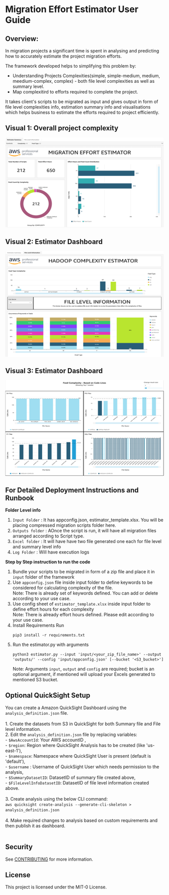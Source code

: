 # Migration Effort Estimator User Guide

## Overview:

In migration projects a significant time is spent in analysing and predicting how to accurately estimate the project migration efforts. 

The framework developed helps to simplifying this problem by:
- Understanding Projects Complexities(simple, simple-medium, medium, meedium-complex, complex) - both file level complexities as well as summary level.
- Map complexitird to efforts required to complete the project.

It takes client's scripts to be migrated as input and gives output in form of file level complexities info, estimation summary info and visualisations which helps business to estimate the efforts required to project efficiently.


## Visual 1: Overall project complexity

![visual1](./img/visual1.png)

## Visual 2: Estimator Dashboard

![visual2](./img/visual2.png)

## Visual 3: Estimator Dashboard

![visual3](./img/visual3.png)

## For Detailed Deployment Instructions and Runbook

<b>Folder Level info</b>
       
1. `Input Folder` : It has appconfig.json, estimator_template.xlsx. You will be placing compressed migration scripts folder here.
2. `Outputs folder` : AOnce the script is run, it will have all migration files arranged according to Script type.
3. `Excel folder` :  It will have have two file generated one each for file level and summary level info
4. `Log Folder` : Will have execution logs
    
<b>Step by Step instruction to run the code </b>
1. Bundle your scripts to be migrated in form of a zip file and place it in `input` folder of the framework
2. Use `appconfig.json` file inside input folder to define keywords to be considered for calculating complexity of the file. 
</br>Note: There is already set of keywords defined. You can add or delete according to your use case.
3. Use config sheet of `estimator_template.xlsx` inside input folder to define effort hours for each complexity
</br>Note: There is already effort hours defined. Please edit according to your use case.
4. Install Requirements
Run 
      ```
      pip3 install -r requirements.txt
      ```
5. Run the estimator.py with arguments
      ```
      python3 estimator.py --input 'input/<your_zip_file_name>' --output 'outputs/' --config 'input/appconfig.json' [--bucket '<S3_bucket>'] 
      ```
      Note: Arguments `input`, `output` and `config` are required; bucket is an optional argument, if mentioned will upload your Excels generated to mentioned S3 bucket.

## Optional QuickSight Setup

You can create a Amazon QuickSight Dashboard using the `analysis_definition.json` file. </br></br>
       1. Create the datasets from S3 in QuickSight for both Summary file and File level information.</br>
       2. Edit the `analysis_definition.json` file by replacing variables: </br>
              - `$AwsAccountId`: Your AWS accountID ,</br>
              - `$region`: Region where QuickSight Analysis has to be created (like 'us-east-1'),</br>
              - `$namespace`: Namespace where QuickSight User is present (default is 'default'),</br>
              - `$username` : Username of QuickSight User which needs permission to the analysis,</br>
              - `$SummaryDatasetID`: DatasetID of summary file created above,</br>
              - `$FileLevelInfoDatasetID`: DatasetID of file level information created above. </br></br>
       3. Create analysis using the below CLI command:</br>
       ```
       aws quicksight create-analysis --generate-cli-skeleton > analysis_definition.json
       ```
       </br></br>
       4. Make required changes to analysis based on custom requirements and then publish it as dashboard.</br></br>
       
## Security

See [CONTRIBUTING](CONTRIBUTING.md#security-issue-notifications) for more information.

## License

This project is licensed under the MIT-0 License.
